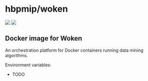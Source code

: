 # hbpmip/woken

[![](https://images.microbadger.com/badges/version/hbpmip/woken.svg)](http://microbadger.com/images/hbpmip/woken "Get your own version badge on microbadger.com") [![](https://images.microbadger.com/badges/image/hbpmip/woken.svg)](http://microbadger.com/images/hbpmip/woken "Get your own image badge on microbadger.com")

## Docker image for Woken

An orchestration platform for Docker containers running data mining algorithms.

Environment variables:

* TODO
